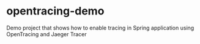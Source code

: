 # opentracing-demo
Demo project that shows how to enable tracing in Spring application using OpenTracing and Jaeger Tracer
